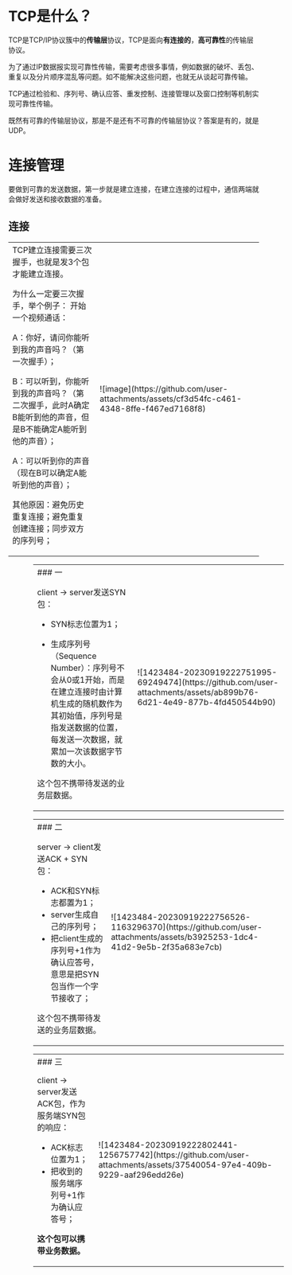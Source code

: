 # TCP是什么？

TCP是TCP/IP协议簇中的**传输层**协议，TCP是面向**有连接的**，**高可靠性**的传输层协议。

为了通过IP数据报实现可靠性传输，需要考虑很多事情，例如数据的破坏、丢包、重复以及分片顺序混乱等问题。如不能解决这些问题，也就无从谈起可靠传输。

TCP通过检验和、序列号、确认应答、重发控制、连接管理以及窗口控制等机制实现可靠性传输。

既然有可靠的传输层协议，那是不是还有不可靠的传输层协议？答案是有的，就是UDP。

# 连接管理

要做到可靠的发送数据，第一步就是建立连接，在建立连接的过程中，通信两端就会做好发送和接收数据的准备。

## 连接
<html><table frame=void style="margin-left: auto; margin-right: auto;"><tr><td>
<!--左侧内容-->
 TCP建立连接需要三次握手，也就是发3个包才能建立连接。

为什么一定要三次握手，举个例子：
开始一个视频通话：

A：你好，请问你能听到我的声音吗？（第一次握手）；

B：可以听到，你能听到我的声音吗？（第二次握手，此时A确定B能听到他的声音，但是B不能确定A能听到他的声音）；

A：可以听到你的声音（现在B可以确定A能听到他的声音）；

其他原因：避免历史重复连接；避免重复创建连接；同步双方的序列号；
</td><td>
<!--右侧内容-->
 ![image](https://github.com/user-attachments/assets/cf3d54fc-c461-4348-8ffe-f467ed7168f8)
</td></tr></table></html>
<html><table frame=void style="margin-left: 50; margin-right: 50;"><tr><td>
<!--左侧内容-->
### 一

client → server发送SYN包：

- SYN标志位置为1；

 - 生成序列号（Sequence Number）：序列号不会从0或1开始，而是在建立连接时由计算机生成的随机数作为其初始值，序列号是指发送数据的位置，每发送一次数据，就累加一次该数据字节数的大小。

这个包不携带待发送的业务层数据。
</td><td>
<!--右侧内容-->
![1423484-20230919222751995-69249474](https://github.com/user-attachments/assets/ab899b76-6d21-4e49-877b-4fd450544b90)
</td></tr></table></html>
<html><table frame=void style="margin-left: 50; margin-right: 50;"><tr><td>
<!--左侧内容-->
### 二

server → client发送ACK + SYN包：

- ACK和SYN标志都置为1；
- server生成自己的序列号；
- 把client生成的序列号+1作为确认应答号，意思是把SYN包当作一个字节接收了；

这个包不携带待发送的业务层数据。
</td><td>
<!--右侧内容-->
![1423484-20230919222756526-1163296370](https://github.com/user-attachments/assets/b3925253-1dc4-41d2-9e5b-2f35a683e7cb)
</td></tr></table></html>
<html><table frame=void style="margin-left: 50; margin-right: 50;"><tr><td>
<!--左侧内容-->
### 三

client → server发送ACK包，作为服务端SYN包的响应：

- ACK标志位置为1；
- 把收到的服务端序列号+1作为确认应答号；

**这个包可以携带业务数据。**
</td><td>
<!--右侧内容-->
![1423484-20230919222802441-1256757742](https://github.com/user-attachments/assets/37540054-97e4-409b-9229-aaf296edd26e)
</td></tr></table></html>

